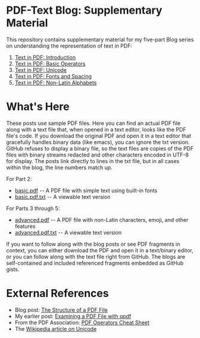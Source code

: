 # PDF-Text Blog: Supplementary Material

This repository contains supplementary material for my five-part Blog series on understanding the
representation of text in PDF:
1. [Text in PDF: Introduction](https://medium.com/@jberkenbilt/text-in-pdf-introduction-df3dd3dfa9ea)
2. [Text in PDF: Basic Operators](https://medium.com/@jberkenbilt/text-in-pdf-basic-operators-1ce4cd8564f2)
3. [Text in PDF: Unicode](https://medium.com/@jberkenbilt/text-in-pdf-unicode-d13e68ba43ea)
4. [Text in PDF: Fonts and Spacing](https://medium.com/@jberkenbilt/text-in-pdf-fonts-and-spacing-eae6fd8d2b40)
5. [Text in PDF: Non-Latin Alphabets](https://medium.com/@jberkenbilt/text-in-pdf-non-latin-alphabets-2edd88884b68)

# What's Here

These posts use sample PDF files. Here you can find an actual PDF file along with a text file that,
when opened in a text editor, looks like the PDF file's code. If you download the original PDF and
open it in a text editor that gracefully handles binary data (like emacs), you can ignore the txt
version. GitHub refuses to display a binary file, so the text files are copies of the PDF files with
binary streams redacted and other characters encoded in UTF-8 for display. The posts link directly
to lines in the txt file, but in all cases within the blog, the line numbers match up.

For Part 2:
* [basic.pdf](basic.pdf) -- A PDF file with simple text using built-in fonts
* [basic.pdf.txt](basic.pdf.txt) -- A viewable text version

For Parts 3 through 5:
* [advanced.pdf](advanced.pdf) -- A PDF file with non-Latin characters, emoji, and other features
* [advanced.pdf.txt](advanced.pdf.txt) -- A viewable text version

If you want to follow along with the blog posts or see PDF fragments in context, you can either
download the PDF and open it in a text/binary editor, or you can follow along with the text file
right from GitHub. The blogs are self-contained and included referenced fragments embedded as GitHub
gists.

# External References

* Blog post: [The Structure of a PDF File](https://medium.com/@jberkenbilt/the-structure-of-a-pdf-file-6f08114a58f6)
* My earlier post:
  [Examining a PDF File with qpdf](https://medium.com/@jberkenbilt/examining-a-pdf-file-with-qpdf-219ff19d5c47)
* From the PDF Association:
  [PDF Operators Cheat Sheet](https://pdfa.org/wp-content/uploads/2023/08/PDF-Operators-CheatSheet.pdf)
* The [Wikipedia article on Unicode](https://en.wikipedia.org/wiki/Unicode)
